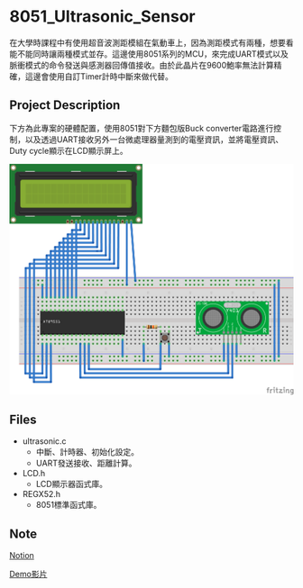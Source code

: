 # 8051_Ultrasonic_Sensor
在大學時課程中有使用超音波測距模組在氣動車上，因為測距模式有兩種，想要看能不能同時讓兩種模式並存。這邊使用8051系列的MCU，來完成UART模式以及脈衝模式的命令發送與感測器回傳值接收。由於此晶片在9600鮑率無法計算精確，這邊會使用自訂Timer計時中斷來做代替。
## Project Description
下方為此專案的硬體配置，使用8051對下方麵包版Buck converter電路進行控制，以及透過UART接收另外一台微處理器量測到的電壓資訊，並將電壓資訊、Duty cycle顯示在LCD顯示屏上。

![image](https://github.com/YiChunWu/8051_Ultrasonic_Sensor/blob/main/setup.png)

## Files
* ultrasonic.c
  * 中斷、計時器、初始化設定。
  * UART發送接收、距離計算。
* LCD.h
  * LCD顯示器函式庫。
* REGX52.h
  * 8051標準函式庫。

## Note

[Notion](https://dirt-bramble-43c.notion.site/Ultrasonic-Sensor-on-8051-621c02e1827445cea55117b975528a6c?pvs=4)

[Demo影片](https://www.youtube.com/watch?v=v3Ll4IgLot8)
